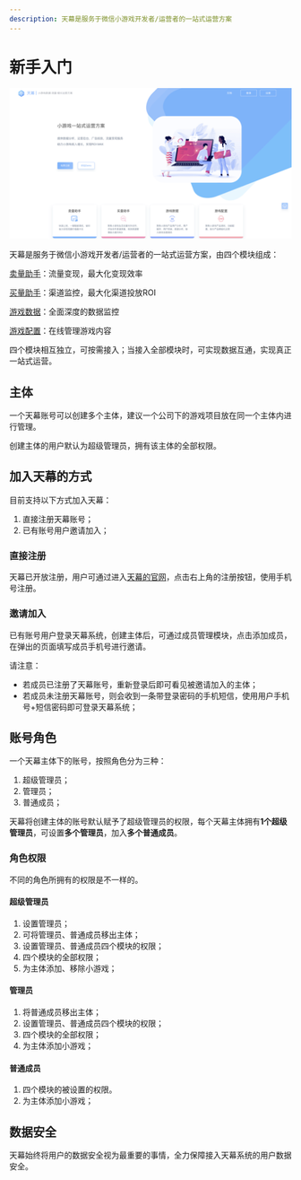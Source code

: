 ```yaml
---
description: 天幕是服务于微信小游戏开发者/运营者的一站式运营方案
---
```


# 新手入门

![](.gitbook/assets/image%20%2899%29.png)

天幕是服务于微信小游戏开发者/运营者的一站式运营方案，由四个模块组成：

[卖量助手](mai-liang-zhu-shou-1/)：流量变现，最大化变现效率

[买量助手](mai-liang-zhu-shou/)：渠道监控，最大化渠道投放ROI

[游戏数据](you-xi-shu-ju/)：全面深度的数据监控

[游戏配置](you-xi-pei-zhi/)：在线管理游戏内容

四个模块相互独立，可按需接入；当接入全部模块时，可实现数据互通，实现真正一站式运营。

## 主体

一个天幕账号可以创建多个主体，建议一个公司下的游戏项目放在同一个主体内进行管理。

创建主体的用户默认为超级管理员，拥有该主体的全部权限。

## 加入天幕的方式

目前支持以下方式加入天幕：

1. 直接注册天幕账号；
2. 已有账号用户邀请加入；

### **直接注册**

天幕已开放注册，用户可通过进入[天幕的官网](https://www.skysriver.com/)，点击右上角的注册按钮，使用手机号注册。

### **邀请加入**

已有账号用户登录天幕系统，创建主体后，可通过成员管理模块，点击添加成员，在弹出的页面填写成员手机号进行邀请。

请注意：

* 若成员已注册了天幕账号，重新登录后即可看见被邀请加入的主体；
* 若成员未注册天幕账号，则会收到一条带登录密码的手机短信，使用用户手机号+短信密码即可登录天幕系统；

## 账号角色

一个天幕主体下的账号，按照角色分为三种：

1. 超级管理员；
2. 管理员；
3. 普通成员；

天幕将创建主体的账号默认赋予了超级管理员的权限，每个天幕主体拥有**1个超级管理员**，可设置**多个管理员**，加入**多个普通成员**。

### 角色权限

不同的角色所拥有的权限是不一样的。

#### **超级管理员**

1. 设置管理员；
2. 可将管理员、普通成员移出主体；
3. 设置管理员、普通成员四个模块的权限；
4. 四个模块的全部权限；
5. 为主体添加、移除小游戏；

#### **管理员**

1. 将普通成员移出主体；
2. 设置管理员、普通成员四个模块的权限；
3. 四个模块的全部权限；
4. 为主体添加小游戏；

#### **普通成员**

1. 四个模块的被设置的权限。
2. 为主体添加小游戏；

## 数据安全

天幕始终将用户的数据安全视为最重要的事情，全力保障接入天幕系统的用户数据安全。

